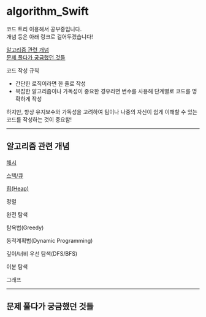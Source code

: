 # algorithm_Swift
코드 트리 이용해서 공부중입니다.  
개념 등은 아래 링크로 걸어두겠습니다!  

[알고리즘 관련 개념](#알고리즘-관련-개념)  
[문제 풀다가 궁금했던 것들](#문제-풀다가-궁금했던-것들)

코드 작성 규칙  
- 간단한 로직이라면 한 줄로 작성
- 복잡한 알고리즘이나 가독성이 중요한 경우라면 변수를 사용해 단계별로 코드를 명확하게 작성  

하지만, 항상 유지보수와 가독성을 고려하여 팀이나 나중의 자신이 쉽게 이해할 수 있는 코드를 작성하는 것이 중요함!

---

## 알고리즘 관련 개념

[해시](https://coding-sojin2.tistory.com/entry/%EC%8A%A4%ED%83%9D%ED%81%90?category=418517)

[스택/큐](https://coding-sojin2.tistory.com/entry/%EC%8A%A4%ED%83%9D%ED%81%90?category=418517)

[힙(Heap)](https://coding-sojin2.tistory.com/entry/Heap-%EC%A0%95%EB%A0%AC?category=418517)

정렬

완전 탐색

탐욕법(Greedy)

동적계획법(Dynamic Programming)

깊이/너비 우선 탐색(DFS/BFS)

이분 탐색

그래프

---

## 문제 풀다가 궁금했던 것들



